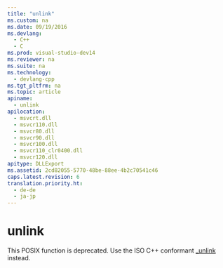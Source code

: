```yaml
---
title: "unlink"
ms.custom: na
ms.date: 09/19/2016
ms.devlang: 
  - C++
  - C
ms.prod: visual-studio-dev14
ms.reviewer: na
ms.suite: na
ms.technology: 
  - devlang-cpp
ms.tgt_pltfrm: na
ms.topic: article
apiname: 
  - unlink
apilocation: 
  - msvcrt.dll
  - msvcr110.dll
  - msvcr80.dll
  - msvcr90.dll
  - msvcr100.dll
  - msvcr110_clr0400.dll
  - msvcr120.dll
apitype: DLLExport
ms.assetid: 2cd82055-5770-48be-88ee-4b2c70541c46
caps.latest.revision: 6
translation.priority.ht: 
  - de-de
  - ja-jp
---
```

# unlink
This POSIX function is deprecated. Use the ISO C++ conformant [_unlink](../vs140/_unlink--_wunlink.md) instead.
